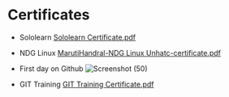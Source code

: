 # Certificates
 * Sololearn [Sololearn Certificate.pdf](https://github.com/MarutiHandral/M1_Voting_Machine/files/8377860/Sololearn.Certificate.pdf)

 * NDG Linux [MarutiHandral-NDG Linux Unhatc-certificate.pdf](https://github.com/MarutiHandral/M1_Voting_Machine/files/8377883/MarutiHandral-NDG.Linux.Unhatc-certificate.pdf)

 * First day on Github ![Screenshot (50)](https://user-images.githubusercontent.com/101268723/160772001-d7c81a92-7e91-440d-ba71-c023e8ef968a.png)

* GIT Training [GIT Training Certificate.pdf](https://github.com/MarutiHandral/M1_Voting_Machine/files/8378053/GIT.Training.Certificate.pdf)
